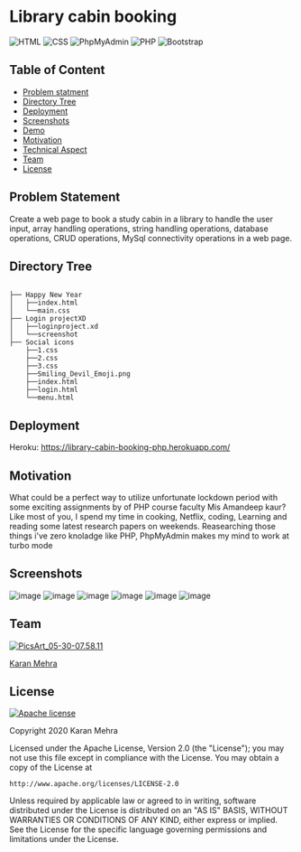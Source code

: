 # Library cabin booking 
![HTML](https://img.shields.io/badge/HTML-brightgreen.svg) ![CSS](https://img.shields.io/badge/Library-CSS-orange.svg) ![PhpMyAdmin](https://img.shields.io/badge/Backend-PhpMyAdmin-blue.svg) ![PHP](https://img.shields.io/badge/Scrypt-PHP-orange.svg) ![Bootstrap](https://img.shields.io/badge/code-Bootstrap-purple.svg)  



## Table of Content
  * [Problem statment](#Problem-statment)
  * [Directory Tree](#directory-tree)
  * [Deployment](#deployment)
  * [Screenshots](#screenshots)
  * [Demo](#demo)
  * [Motivation](#motivation)
  * [Technical Aspect](#technical-aspect)
  * [Team](#team)
  * [License](#license)



## Problem Statement
Create a web page to book a study cabin in a library to handle the user input, array handling operations, string handling operations, database operations, CRUD operations, MySql connectivity operations in a web page.         

## Directory Tree 
```

├── Happy New Year 
│   ├──index.html
│   └──main.css
├── Login projectXD 
│   ├──loginproject.xd
│   └──screenshot
├── Social icons
    ├──1.css
    ├──2.css
    ├──3.css
    ├──Smiling_Devil_Emoji.png
    ├──index.html
    ├──login.html
    └──menu.html

```


## Deployment
Heroku: https://library-cabin-booking-php.herokuapp.com/



## Motivation
What could be a perfect way to utilize unfortunate lockdown period with some exciting assignments by of PHP course faculty Mis Amandeep kaur? Like most of you, I spend my time in cooking, Netflix, coding, Learning and reading some latest research papers on weekends. Reasearching those things i've zero knoladge like PHP, PhpMyAdmin makes my mind to work at turbo mode



## Screenshots

![image](https://user-images.githubusercontent.com/62024355/97780425-9a2d9180-1baa-11eb-92cc-9de7cfe0aa07.png)
![image](https://user-images.githubusercontent.com/62024355/97780431-a3b6f980-1baa-11eb-9f2f-cbd5e84f5d7d.png)
![image](https://user-images.githubusercontent.com/62024355/97780435-aa457100-1baa-11eb-8801-ee5c6c5dc5ef.png)
![image](https://user-images.githubusercontent.com/62024355/97780438-afa2bb80-1baa-11eb-8b02-f37b31c5bfcd.png)
![image](https://user-images.githubusercontent.com/62024355/97780441-b4676f80-1baa-11eb-8d6e-d9780f0a6c28.png)
![image](https://user-images.githubusercontent.com/62024355/97780445-b9c4ba00-1baa-11eb-87b5-3ecbcf381ed8.png)





## Team
<a href="https://imgbb.com/"><img src="https://i.ibb.co/Fs4h7fZ/Pics-Art-05-30-07-58-11.jpg" alt="PicsArt_05-30-07.58.11" border="0">
 
 
[Karan Mehra](https://karanmehra7107.github.io/My-Portfolio/index.html)







## License
[![Apache license](https://img.shields.io/badge/license-apache-blue?style=for-the-badge&logo=appveyor)](http://www.apache.org/licenses/LICENSE-2.0e)

Copyright 2020 Karan Mehra

Licensed under the Apache License, Version 2.0 (the "License");
you may not use this file except in compliance with the License.
You may obtain a copy of the License at

    http://www.apache.org/licenses/LICENSE-2.0

Unless required by applicable law or agreed to in writing, software
distributed under the License is distributed on an "AS IS" BASIS,
WITHOUT WARRANTIES OR CONDITIONS OF ANY KIND, either express or implied.
See the License for the specific language governing permissions and
limitations under the License.



